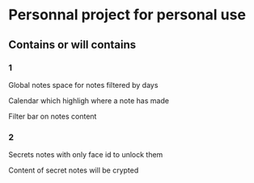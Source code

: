 # Personnal project for personal use

## Contains or will contains
### 1
Global notes space for notes filtered by days

Calendar which highligh where a note has made

Filter bar on notes content

### 2

Secrets notes with only face id to unlock them

Content of secret notes will be crypted 
